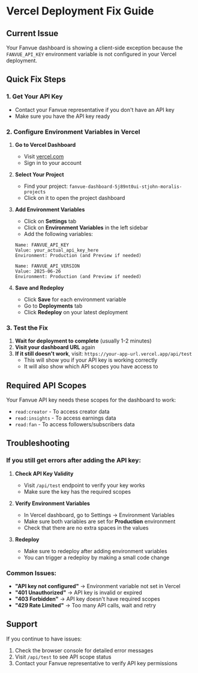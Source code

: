 # Vercel Deployment Fix Guide

## Current Issue
Your Fanvue dashboard is showing a client-side exception because the `FANVUE_API_KEY` environment variable is not configured in your Vercel deployment.

## Quick Fix Steps

### 1. Get Your API Key
- Contact your Fanvue representative if you don't have an API key
- Make sure you have the API key ready

### 2. Configure Environment Variables in Vercel

1. **Go to Vercel Dashboard**
   - Visit [vercel.com](https://vercel.com)
   - Sign in to your account

2. **Select Your Project**
   - Find your project: `fanvue-dashboard-5j89nt0ui-stjohn-moralis-projects`
   - Click on it to open the project dashboard

3. **Add Environment Variables**
   - Click on **Settings** tab
   - Click on **Environment Variables** in the left sidebar
   - Add the following variables:

   ```
   Name: FANVUE_API_KEY
   Value: your_actual_api_key_here
   Environment: Production (and Preview if needed)
   ```

   ```
   Name: FANVUE_API_VERSION
   Value: 2025-06-26
   Environment: Production (and Preview if needed)
   ```

4. **Save and Redeploy**
   - Click **Save** for each environment variable
   - Go to **Deployments** tab
   - Click **Redeploy** on your latest deployment

### 3. Test the Fix

1. **Wait for deployment to complete** (usually 1-2 minutes)
2. **Visit your dashboard URL** again
3. **If it still doesn't work**, visit: `https://your-app-url.vercel.app/api/test`
   - This will show you if your API key is working correctly
   - It will also show which API scopes you have access to

## Required API Scopes

Your Fanvue API key needs these scopes for the dashboard to work:
- `read:creator` - To access creator data
- `read:insights` - To access earnings data  
- `read:fan` - To access followers/subscribers data

## Troubleshooting

### If you still get errors after adding the API key:

1. **Check API Key Validity**
   - Visit `/api/test` endpoint to verify your key works
   - Make sure the key has the required scopes

2. **Verify Environment Variables**
   - In Vercel dashboard, go to Settings → Environment Variables
   - Make sure both variables are set for **Production** environment
   - Check that there are no extra spaces in the values

3. **Redeploy**
   - Make sure to redeploy after adding environment variables
   - You can trigger a redeploy by making a small code change

### Common Issues:

- **"API key not configured"** → Environment variable not set in Vercel
- **"401 Unauthorized"** → API key is invalid or expired
- **"403 Forbidden"** → API key doesn't have required scopes
- **"429 Rate Limited"** → Too many API calls, wait and retry

## Support

If you continue to have issues:
1. Check the browser console for detailed error messages
2. Visit `/api/test` to see API scope status
3. Contact your Fanvue representative to verify API key permissions 